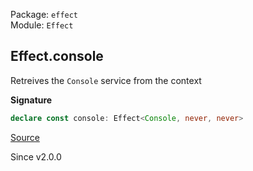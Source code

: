 Package: `effect`<br />
Module: `Effect`<br />

## Effect.console

Retreives the `Console` service from the context

**Signature**

```ts
declare const console: Effect<Console, never, never>
```

[Source](https://github.com/Effect-TS/effect/tree/main/packages/effect/src/Effect.ts#L6796)

Since v2.0.0